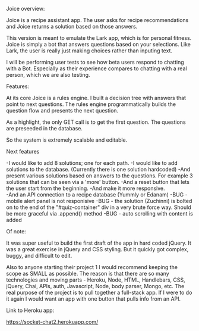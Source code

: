 Joice overview:

Joice is a recipe assistant app.  The user asks for recipe recommendations and Joice returns a solution based on those answers.

This version is meant to emulate the Lark app, which is for personal fitness.  Joice is simply a bot that answers questions based on your selections.     Like Lark, the user is really just making choices rather than inputing text. 

I will be performing user tests to see how beta users respond to chatting with a Bot.  Especially as their experience compares to chatting with a real person, which we are also testing. 

Features:

At its core Joice is a rules engine.  I built a decision tree with answers that point to next questions.   The rules engine programmatically builds the question flow and presents the next question.

As a highlight, the only GET call is to get the first question.  The questions are preseeded in the database.   

So the system is extremely scalable and editable.

Next features

-I would like to add 8 solutions; one for each path.
-I would like to add solutions to the database.  (Currently there is one solution hardcoded)
-And present various solutions based on answers to the questions.   For example 3 solutions that can be seen via a 'more' button. 
-And a reset button that lets the user start from the beginning. 
-And make it more responsive.  
-And an API connection to a recipe database (Yummly or Edanam)
-BUG -  mobile alert panel is not responisive
-BUG -  the solution (Zuchinni) is bolted on to the end of the "#quiz-container" div in a very brute force way.  Should be more graceful via .append() method
-BUG - auto scrolling with content is added

Of note:

It was super useful to build the first draft of the app in hard coded jQuery.  It was a great exercise in jQuery and CSS styling.  But it quickly got complex, buggy, and difficult to edit. 

Also to anyone starting their project 1 I would recommend keeping the scope as SMALL as possible.  The reason is that there are so many technologies and moving parts - Heroku, Node, HTML, Handlebars, CSS, jQuery, Chai, APIs, auth, Javascript, Node, body parser, Mongo, etc.  The real purpose of the project is to pull together a full-stack app.   If I were to do it again I would want an app with one button that pulls info from an API. 

Link to Heroku app:

https://socket-chat2.herokuapp.com/